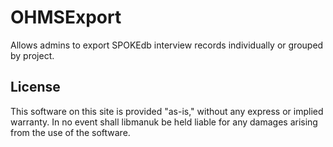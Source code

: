 # OHMSExport
Allows admins to export SPOKEdb interview records individually or grouped by project.

## License
This software on this site is provided "as-is," without any express or implied warranty. In no event shall libmanuk be held liable for any damages arising from the use of the software.
